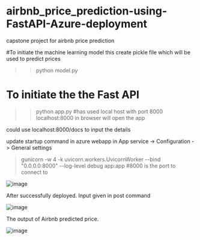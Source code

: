 # airbnb_price_prediction-using-FastAPI-Azure-deployment
capstone project for airbnb price prediction 

#To initiate the machine learning model this create pickle file which will be used to predict prices
>> python model.py 

# To initiate the the Fast API
>> python app.py
#has used local host with port 8000
localhost:8000 in browser will open the app

could use localhost:8000/docs to input the details 

update startup command in azure webapp in App service -> Configuration -> General settings 
> gunicorn -w 4 -k uvicorn.workers.UvicornWorker --bind "0.0.0.0:8000" --log-level debug app:app #8000 is the port to connect to 
   
   ![image](https://user-images.githubusercontent.com/30444433/165520737-44e93b3b-fc48-42d5-8eaf-66e92a67cae5.png)

After successfully deployed. Input given in post command

![image](https://user-images.githubusercontent.com/30444433/165520970-899a9d7a-cf8e-4bd3-829a-a45518767890.png)

The output of Airbnb predicted price.

![image](https://user-images.githubusercontent.com/30444433/165521178-babf3a14-b629-49f6-9fd6-7bc73737e048.png)
